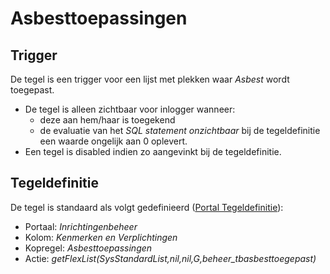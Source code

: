 # Asbesttoepassingen

## Trigger

De tegel is een trigger voor een lijst met plekken waar _Asbest_ wordt toegepast.

- De tegel is alleen zichtbaar voor inlogger wanneer:
  - deze aan hem/haar is toegekend
  - de evaluatie van het _SQL statement onzichtbaar_ bij de tegeldefinitie een waarde ongelijk aan 0 oplevert.
- Een tegel is disabled indien zo aangevinkt bij de tegeldefinitie.

## Tegeldefinitie

De tegel is standaard als volgt gedefinieerd ([Portal Tegeldefinitie](/instellen_inrichten/portaldefinitie/portal_tegel.md)):

- Portaal: _Inrichtingenbeheer_
- Kolom: _Kenmerken en Verplichtingen_
- Kopregel: _Asbesttoepassingen_
- Actie: _getFlexList(SysStandardList,nil,nil,G,beheer_tbasbesttoegepast)_
